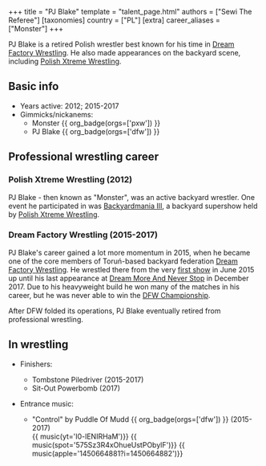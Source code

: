 +++
title = "PJ Blake"
template = "talent_page.html"
authors = ["Sewi The Referee"]
[taxonomies]
country = ["PL"]
[extra]
career_aliases = ["Monster"]
+++

PJ Blake is a retired Polish wrestler best known for his time in [Dream Factory Wrestling](@/o/dfw.md). He also made appearances on the backyard scene, including [Polish Xtreme Wrestling](@/o/pxw.md).

## Basic info

* Years active: 2012; 2015-2017
* Gimmicks/nickanems:
  - Monster {{ org_badge(orgs=['pxw']) }}
  - PJ Blake {{ org_badge(orgs=['dfw']) }}

## Professional wrestling career

### Polish Xtreme Wrestling (2012)

PJ Blake - then known as "Monster", was an active backyard wrestler. One event he participated in was [Backyardmania III](@/e/pxw/2012-07-24-pxw-backyardmania-3.md), a backyard supershow held by [Polish Xtreme Wrestling](@/o/pxw.md).

### Dream Factory Wrestling (2015-2017)

PJ Blake's career gained a lot more momentum in 2015, when he became one of the core members of Toruń-based backyard federation [Dream Factory Wrestling](@/o/dfw.md). He wrestled there from the very [first show](@/e/dfw/2015-06-20-dfw-showcase.md) in June 2015 up until his last appearance at [Dream More And Never Stop](@/e/dfw/2017-12-09-dfw-dream-more-and-never-stop.md) in December 2017. Due to his heavyweight build he won many of the matches in his career, but he was never able to win the [DFW Championship](@/c/dfw-championship.md).

After DFW folded its operations, PJ Blake eventually retired from professional wrestling.

## In wrestling

* Finishers:
  - Tombstone Piledriver (2015-2017)
  - Sit-Out Powerbomb (2017)

* Entrance music:
  - "Control" by Puddle Of Mudd
 {{ org_badge(orgs=['dfw']) }} (2015-2017) <br>
 {{ music(yt='I0-lENIRHaM')}}
 {{ music(spot='575Sz3R4xOhueUstPObylF')}}
 {{ music(apple='1450664881?i=1450664882')}}

